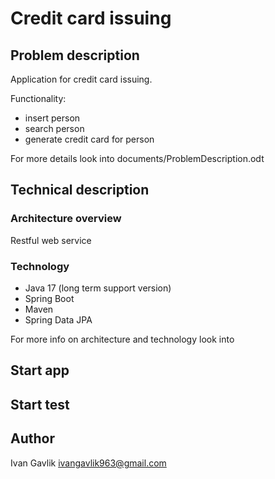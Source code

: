 # Credit card issuing

## Problem description

Application for credit card issuing.  

Functionality: 
* insert person
* search person
* generate credit card for person  

For more details look into documents/ProblemDescription.odt

## Technical description

### Architecture overview 
Restful web service 

### Technology
* Java 17 (long term support version)
* Spring Boot
* Maven
* Spring Data JPA

For more info on architecture and technology look into  

## Start app

## Start test

## Author 
Ivan Gavlik
ivangavlik963@gmail.com
